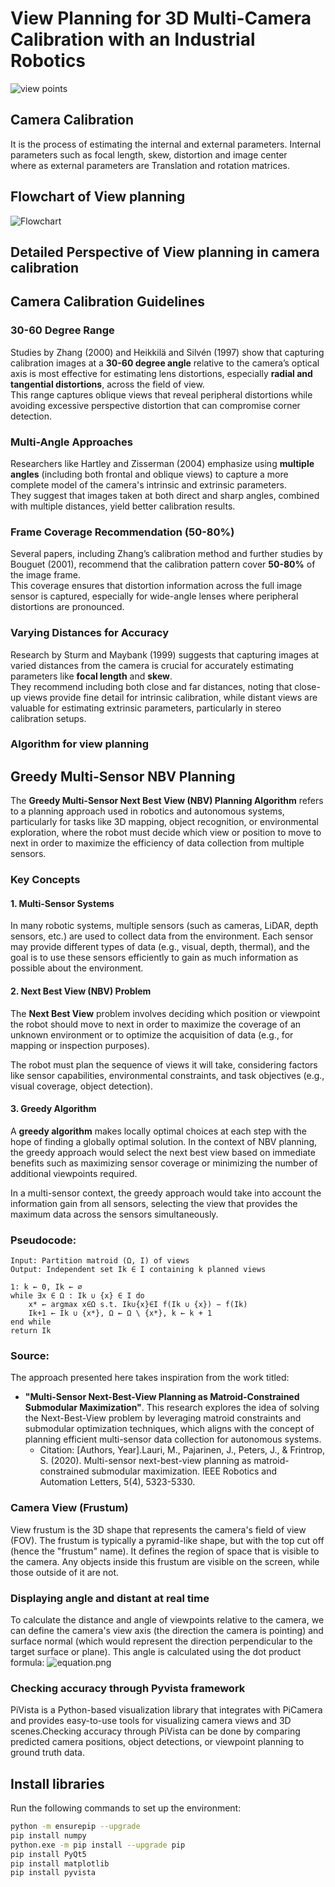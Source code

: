 # View Planning for 3D Multi-Camera Calibration with an Industrial Robotics
![view points](/view_points.png)

## Camera Calibration
It is the process of estimating the internal and external parameters. Internal parameters such as focal length, skew, distortion and image center  
where as external parameters are Translation and rotation matrices.

## Flowchart of View planning 
![Flowchart](/Flowchart_steps.png)
## Detailed Perspective of View planning in camera calibration
## Camera Calibration Guidelines

### 30-60 Degree Range
Studies by Zhang (2000) and Heikkilä and Silvén (1997) show that capturing calibration images at a **30-60 degree angle** relative to the camera’s optical axis is most effective for estimating lens distortions, especially **radial and tangential distortions**, across the field of view.  
This range captures oblique views that reveal peripheral distortions while avoiding excessive perspective distortion that can compromise corner detection.

### Multi-Angle Approaches
Researchers like Hartley and Zisserman (2004) emphasize using **multiple angles** (including both frontal and oblique views) to capture a more complete model of the camera's intrinsic and extrinsic parameters.  
They suggest that images taken at both direct and sharp angles, combined with multiple distances, yield better calibration results.

### Frame Coverage Recommendation (50-80%)
Several papers, including Zhang’s calibration method and further studies by Bouguet (2001), recommend that the calibration pattern cover **50-80%** of the image frame.  
This coverage ensures that distortion information across the full image sensor is captured, especially for wide-angle lenses where peripheral distortions are pronounced.

### Varying Distances for Accuracy
Research by Sturm and Maybank (1999) suggests that capturing images at varied distances from the camera is crucial for accurately estimating parameters like **focal length** and **skew**.  
They recommend including both close and far distances, noting that close-up views provide fine detail for intrinsic calibration, while distant views are valuable for estimating extrinsic parameters, particularly in stereo calibration setups.

### Algorithm for view planning

## Greedy Multi-Sensor NBV Planning

The **Greedy Multi-Sensor Next Best View (NBV) Planning Algorithm** refers to a planning approach used in robotics and autonomous systems, particularly for tasks like 3D mapping, object recognition, or environmental exploration, where the robot must decide which view or position to move to next in order to maximize the efficiency of data collection from multiple sensors.

### Key Concepts

#### 1. Multi-Sensor Systems
In many robotic systems, multiple sensors (such as cameras, LiDAR, depth sensors, etc.) are used to collect data from the environment. Each sensor may provide different types of data (e.g., visual, depth, thermal), and the goal is to use these sensors efficiently to gain as much information as possible about the environment.

#### 2. Next Best View (NBV) Problem
The **Next Best View** problem involves deciding which position or viewpoint the robot should move to next in order to maximize the coverage of an unknown environment or to optimize the acquisition of data (e.g., for mapping or inspection purposes).

The robot must plan the sequence of views it will take, considering factors like sensor capabilities, environmental constraints, and task objectives (e.g., visual coverage, object detection).

#### 3. Greedy Algorithm
A **greedy algorithm** makes locally optimal choices at each step with the hope of finding a globally optimal solution. In the context of NBV planning, the greedy approach would select the next best view based on immediate benefits such as maximizing sensor coverage or minimizing the number of additional viewpoints required.

In a multi-sensor context, the greedy approach would take into account the information gain from all sensors, selecting the view that provides the maximum data across the sensors simultaneously.
### Pseudocode:

```plaintext
Input: Partition matroid (Ω, I) of views
Output: Independent set Ik ∈ I containing k planned views

1: k ← 0, Ik ← ∅
while ∃x ∈ Ω : Ik ∪ {x} ∈ I do
    x* ← argmax x∈Ω s.t. Ik∪{x}∈I f(Ik ∪ {x}) − f(Ik)
    Ik+1 ← Ik ∪ {x*}, Ω ← Ω \ {x*}, k ← k + 1
end while
return Ik
```
### Source:

The approach presented here takes inspiration from the work titled:

- **"Multi-Sensor Next-Best-View Planning as Matroid-Constrained Submodular Maximization"**. This research explores the idea of solving the Next-Best-View problem by leveraging matroid constraints and submodular optimization techniques, which aligns with the concept of planning efficient multi-sensor data collection for autonomous systems.
  - Citation: [Authors, Year].Lauri, M., Pajarinen, J., Peters, J., & Frintrop, S. (2020). Multi-sensor next-best-view planning as matroid-constrained submodular maximization. IEEE Robotics and Automation Letters, 5(4), 5323-5330.

### Camera View (Frustum)
View frustum is the 3D shape that represents the camera's field of view (FOV). The frustum is typically a pyramid-like shape, but with the top cut off (hence the "frustum" name). It defines the region of space that is visible to the camera. Any objects inside this frustum are visible on the screen, while those outside of it are not.

### Displaying angle and distant at real time
To calculate the distance and angle of viewpoints relative to the camera, we can define the camera's view axis (the direction the camera is pointing) and surface normal (which would represent the direction perpendicular to the target surface or plane).
This angle is calculated using the dot product formula:
![equation.png](..%2F..%2F..%2FOneDrive%2FDesktop%2FFAPS%2Fequation.png)

### Checking accuracy through Pyvista framework
PiVista is a Python-based visualization library that integrates with PiCamera and provides easy-to-use tools for visualizing camera views and 3D scenes.Checking accuracy through PiVista can be done by comparing predicted camera positions, object detections, or viewpoint planning to ground truth data.
## Install libraries
Run the following commands to set up the environment:

```bash
python -m ensurepip --upgrade
pip install numpy
python.exe -m pip install --upgrade pip
pip install PyQt5
pip install matplotlib
pip install pyvista
